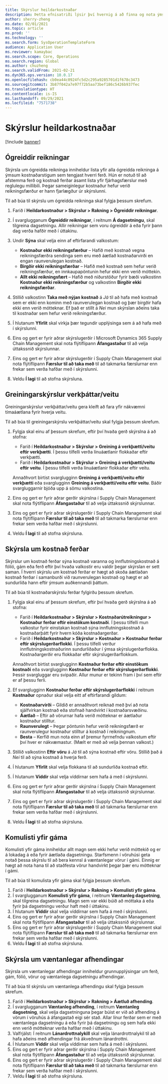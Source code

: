 ```yaml
---
title: Skýrslur heildarkostnaðar
description: Þetta efnisatriði lýsir því hvernig á að finna og nota ýmsar gerðir skýrslna sem eru í boði fyrir Heildarkostnaður eininguna.
author: sherry-zheng
ms.date: 02/01/2021
ms.topic: article
ms.prod: ''
ms.technology: ''
ms.search.form: SysOperationTemplateForm
audience: Application User
ms.reviewer: kamaybac
ms.search.scope: Core, Operations
ms.search.region: Global
ms.author: chuzheng
ms.search.validFrom: 2021-02-21
ms.dyn365.ops.version: 10.0.17
ms.openlocfilehash: cb0ea44c0924fc5d2c295a9285701d1f678c3473
ms.sourcegitcommit: 3b87f042a7e97f72b5aa73bef186c5426b937fec
ms.translationtype: HT
ms.contentlocale: is-IS
ms.lasthandoff: 09/29/2021
ms.locfileid: "7571738"
---
```

# <a name="landed-cost-reports"></a>Skýrslur heildarkostnaðar

[!include [banner](../../includes/banner.md)]

## <a name="outstanding-invoices"></a>Ógreiddir reikningar

Skýrsla um ógreidda reikninga inniheldur lista yfir alla ógreidda reikninga á ýmsum kostnaðarstigum sem tengjast hverri ferð. Hún er notuð til að afstemma ferð og kostnað ferðar ásamt lista yfir fjárhagsfærslur með reglulegu millibili. Þegar sameiginlegur kostnaður hefur verið reikningsfærður er hann fjarlægður úr skýrslunni.

Til að búa til skýrslu um ógreidda reikninga skal fylgja þessum skrefum.

1. Farið í **Heildarkostnaður \> Skýrslur \> Rakning \> Ógreiddir reikningar**.
1. Í svarglugganum **Ógreiddir reikningar**, í reitnum **Á dagsetningu**, skal tilgreina dagsetningu. Allir reikningar sem voru ógreiddir á eða fyrir þann dag verða hafðir með í úttakinu.
1. Undir **Sýna** skal velja einn af eftirfarandi valkostum:

    - **Kostnaður ekki reikningsfærður** – Hafið með kostnað vegna reikningsfærðra sendinga sem eru með áætlað kostnaðarvirði en engan raunverulegan kostnað.
    - **Birgðir ekki reikningsfærðar** – Hafið með kostnað sem hefur verið reikningsfærður, en innkaupapöntunin hefur ekki enn verið móttekin.
    - **Allt ekki reikningsfært** – Hafið með niðurstöður fyrir bæði valkostinn **Kostnaður ekki reikningsfærður** og valkostinn **Birgðir ekki reikningsfærðar**.

1. Stillið valkostinn **Taka með nýjan kostnað** á *Já* til að hafa með kostnað sem er ekki enn kominn með raunverulegan kostnað og þær birgðir hafa ekki enn verið mótteknar. Ef það er stillt á *Nei* mun skýrslan aðeins taka til kostnaðar sem hefur verið reikningsfærður.
1. Í hlutanum **Yfirlit** skal virkja þær tegundir upplýsinga sem á að hafa með í skýrslunni.
1. Eins og gert er fyrir aðrar skýrslugerðir í Microsoft Dynamics 365 Supply Chain Management skal nota flýtiflipann **Áfangastaður** til að velja úttakssnið skýrslunnar.
1. Eins og gert er fyrir aðrar skýrslugerðir í Supply Chain Management skal nota flýtiflipann **Færslur til að taka með** til að takmarka færslurnar enn frekar sem verða hafðar með í skýrslunni.
1. Veldu **Í lagi** til að stofna skýrsluna.

## <a name="activityprovider-analysis-reports"></a>Greiningarskýrslur verkþáttar/veitu

Greiningarskýrslur verkþáttar/veitu gera kleift að fara yfir nákvæmni tímaáætlana fyrir hverja veitu.

Til að búa til greiningarskýrslu verkþáttar/veitu skal fylgja þessum skrefum.

1. Fylgja skal einu af þessum skrefum, eftir því hvaða gerð skýrslna á að stofna:

    - Farið í **Heildarkostnaður \> Skýrslur \> Greining á verkþætti/veitu eftir verkþætti**. Í þessu tilfelli verða línuáætlanir flokkaðar eftir verkþætti.
    - Farið í **Heildarkostnaður \> Skýrslur \> Greining á verkþætti/veitu eftir veitu**. Í þessu tilfelli verða línuáætlanir flokkaðar eftir veitu.

    Annaðhvort birtist svarglugginn **Greining á verkþætti/veitu eftir verkþætti** eða svarglugginn **Greining á verkþætti/veitu eftir veitu**. Báðir svargluggarnir bjóða upp á sömu valkostina.

1. Eins og gert er fyrir aðrar gerðir skýrslna í Supply Chain Management skal nota flýtiflipann **Áfangastaður** til að velja úttakssnið skýrslunnar.
1. Eins og gert er fyrir aðrar skýrslugerðir í Supply Chain Management skal nota flýtiflipann **Færslur til að taka með** til að takmarka færslurnar enn frekar sem verða hafðar með í skýrslunni.
1. Veldu **Í lagi** til að stofna skýrsluna.

## <a name="voyage-costing-reports"></a>Skýrsla um kostnað ferðar

Skýrslur um kostnað ferðar sýna kostnað varanna og innflutningskostnað á fólíó, gám eða ferð eftir því hvaða valkostir eru valdir þegar skýrslan er sett saman. Í hverri skýrslu um kostnað ferðar er hægt að skoða áætlaðan kostnað ferðar í samanburði við raunverulegan kostnað og hægt er að sundurliða hann eftir ýmsum auðkennandi þáttum.

Til að búa til kostnaðarskýrslu ferðar fylgirðu þessum skrefum.

1. Fylgja skal einu af þessum skrefum, eftir því hvaða gerð skýrslna á að stofna:

    - Farið í **Heildarkostnaður \> Skýrslur \> Kostnaðarútreikningur \> Kostnaður ferðar eftir einstökum kostnaði**. Í þessu tilfelli mun valkostur fyrir einstakan kostnað sýna innflutningskostnað á kostnaðarþátt fyrir hvern kóða kostnaðargerðar.
    - Farið í **Heildarkostnaður \> Skýrslur \> Kostnaður \> Kostnaður ferðar eftir skýrslugerðarflokki**. Í þessu tilfelli verður innflutningskostnaðurinn sundurliðaður í ýmsa skýrslugerðarflokka. Kostnaðargerðir eru flokkaðar eftir skýrslugerðarflokkum.

    Annaðhvort birtist svarglugginn **Kostnaður ferðar eftir einstökum kostnaði** eða svarglugginn **Kostnaður ferðar eftir skýrslugerðarflokki**. Þessir svargluggar eru svipaðir. Allur munur er tekinn fram í því sem eftir er af þessu ferli.

1. Ef svarglugginn **Kostnaður ferðar eftir skýrslugerðarflokki** í reitnum **Kostnaður** opnaður skal velja eitt af eftirfarandi gildum:

    - **Kostnaðarvirði** – Gildið er annaðhvort reiknað með því að nota sjálfvirkan kostnað eða stofnað handvirkt í kostnaðarsvæðinu.
    - **Áætlað** – Eftir að vörurnar hafa verið mótteknar er áætlaður kostnaður stilltur.
    - **Raunverulegt** – Þegar pöntunin hefur verið reikningsfærð er raunverulegur kostnaður stilltur á kostnað í reikningnum.
    - **Besta** – Kerfið mun nota einn af þremur fyrrnefndu valkostum eftir því hver er nákvæmastur. (Mælt er með að velja þennan valkost.)

1. Stillið valkostinn **Eftir vöru** á *Já* til að sýna kostnað eftir vöru. Stillið það á *Nei* til að sýna kostnað á hverja ferð.
1. Í hlutanum **Yfirlit** skal velja flokkana til að sundurliða kostnað eftir.
1. Í hlutanum **Víddir** skal velja víddirnar sem hafa á með í skýrslunni.
1. Eins og gert er fyrir aðrar gerðir skýrslna í Supply Chain Management skal nota flýtiflipann **Áfangastaður** til að velja úttakssnið skýrslunnar.
1. Eins og gert er fyrir aðrar skýrslugerðir í Supply Chain Management skal nota flýtiflipann **Færslur til að taka með** til að takmarka færslurnar enn frekar sem verða hafðar með í skýrslunni.
1. Veldu **Í lagi** til að stofna skýrsluna.

## <a name="shipping-container-receipts-list"></a>Komulisti yfir gáma

Komulisti yfir gáma inniheldur allt magn sem ekki hefur verið móttekið og er á lokadag á eða fyrir áætlaða dagsetningu. Starfsmenn í vöruhúsi geta notað þessa skýrslu til að bera kennsl á væntanlegar vörur í gámi. Einnig er hægt að nota hana til að staðfesta vörur handvirkt þegar þær eru mótteknar í gámi.

Til að búa til komulista yfir gáma skal fylgja þessum skrefum.

1. Farið í **Heildarkostnaður \> Skýrslur \> Rakning \> Komulisti yfir gáma**.
1. Í svarglugganum **Komulisti yfir gáma**, í reitnum **Væntanleg dagsetning**, skal tilgreina dagsetningu. Magn sem var ekki búið að móttaka á eða fyrir þá dagsetningu verður haft með í úttakinu.
1. Í hlutanum **Víddir** skal velja víddirnar sem hafa á með í skýrslunni.
1. Eins og gert er fyrir aðrar gerðir skýrslna í Supply Chain Management skal nota flýtiflipann **Áfangastaður** til að velja úttakssnið skýrslunnar.
1. Eins og gert er fyrir aðrar skýrslugerðir í Supply Chain Management skal nota flýtiflipann **Færslur til að taka með** til að takmarka færslurnar enn frekar sem verða hafðar með í skýrslunni.
1. Veldu **Í lagi** til að stofna skýrsluna.

## <a name="expected-delivery-report"></a>Skýrsla um væntanlegar afhendingar

Skýrsla um væntanlegar afhendingar inniheldur grunnupplýsingar um ferð, gám, fólíó, vörur og væntanlega dagsetningu afhendingar.

Til að búa til skýrslu um væntanlega afhendingu skal fylgja þessum skrefum.

1. Farið í **Heildarkostnaður \> Skýrslur \> Rakning \> Áætluð afhending**.
1. Í svarglugganum **Væntanleg afhending**, í reitnum **Væntanleg dagsetning**, skal velja dagsetninguna þegar búist er við að afhending á vörum í vöruhús á áfangastað eigi sér stað. Allar línur ferðar sem er með væntanlega dagsetningu á eða fyrir þá dagsetningu og sem hafa ekki enn verið mótteknar verða hafðar með í úttakinu.
1. Valfrjálst: Í reitnum **Lánardrottnalykill** skal velja lánardrottnalykil til að hafa aðeins með afhendingar frá ákveðnum lánardrottni.
1. Í hlutanum **Víddir** skal velja víddirnar sem hafa á með í skýrslunni.
1. Eins og gert er fyrir aðrar gerðir skýrslna í Supply Chain Management skal nota flýtiflipann **Áfangastaður** til að velja úttakssnið skýrslunnar.
1. Eins og gert er fyrir aðrar skýrslugerðir í Supply Chain Management skal nota flýtiflipann **Færslur til að taka með** til að takmarka færslurnar enn frekar sem verða hafðar með í skýrslunni.
1. Veldu **Í lagi** til að stofna skýrsluna.
